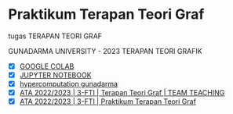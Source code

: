 # Praktikum Terapan Teori Graf

tugas TERAPAN TEORI GRAF

GUNADARMA UNIVERSITY - 2023
TERAPAN TEORI GRAFIK

- [x] [GOOGLE COLAB](https://colab.research.google.com/)
- [x] [JUPYTER NOTEBOOK](https://jupyter.org/try)
- [x] [hypercomputation gunadarma](https://hypercomputation-hub.gunadarma.ac.id/)
- [x] [ATA 2022/2023 | 3-FTI | Terapan Teori Graf | TEAM TEACHING](https://v-class.gunadarma.ac.id/enrol/index.php?id=54243)
- [x] [ATA 2022/2023 | 3-FTI | Praktikum Terapan Teori Graf](https://v-class.gunadarma.ac.id/enrol/index.php?id=54219)
